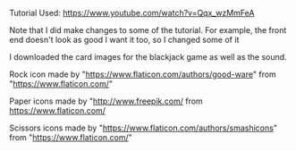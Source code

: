 Tutorial Used:
https://www.youtube.com/watch?v=Qqx_wzMmFeA

Note that I did make changes to some of the tutorial. For example, the front end doesn't look as good I want it too, so I changed some of it

I downloaded the card images for the blackjack game as well as the sound.

Rock icon made by "https://www.flaticon.com/authors/good-ware" from "https://www.flaticon.com/"

Paper icons made by "http://www.freepik.com/ from https://www.flaticon.com/

Scissors icons made by "https://www.flaticon.com/authors/smashicons" from "https://www.flaticon.com/"